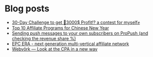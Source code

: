 # Blog posts
<!-- BLOG-POST-LIST:START -->
- [30-Day Challenge to get 🎯3000$ Profit⁉ a contest for myself✊](https://afflift.com/f/threads/30-day-challenge-to-get-%F0%9F%8E%AF3000-profit%E2%81%89-a-contest-for-myself%E2%9C%8A.9419/)
- [Top 10 Affiliate Programs for Chinese New Year](https://afflift.com/f/threads/top-10-affiliate-programs-for-chinese-new-year.10084/)
- [Sending push messages to your own subscribers on ProPush &lpar;and checking the revenue share %&rpar;](https://afflift.com/f/threads/sending-push-messages-to-your-own-subscribers-on-propush-and-checking-the-revenue-share.10040/)
- [EPC ERA - next generation multi-vertical affiliate network](https://afflift.com/f/threads/epc-era-next-generation-multi-vertical-affiliate-network.9872/)
- [Webvõrk — Look at the CPA in a new way](https://afflift.com/f/threads/webv%C3%B5rk-%E2%80%94-look-at-the-cpa-in-a-new-way.2820/)
<!-- BLOG-POST-LIST:END -->
